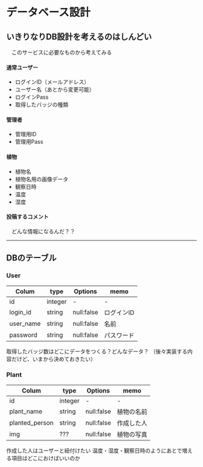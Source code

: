 # データベース設計

## いきりなりDB設計を考えるのはしんどい
　このサービスに必要なものから考えてみる

#### 通常ユーザー
- ログインID（メールアドレス）
- ユーザー名（あとから変更可能）
- ログインPass
- 取得したバッジの種類

#### 管理者
- 管理用ID
- 管理用Pass

#### 植物
- 植物名
- 植物名用の画像データ
- 観察日時
- 温度
- 湿度

#### 投稿するコメント
　どんな情報になるんだ？？

---

## DBのテーブル
### User
|Colum|type     |Options|memo|
|-    |-        |-    |-    |
|id   |integer  |-    |-   |
|login_id   |string  |null:false    |ログインID   |
|user_name  |string  |null:false    |名前   |
|password  |string  |null:false   |パスワード   |
取得したバッジ数はどこにデータをつくる？どんなデータ？
（後々実装する内容だけど、いまから決めておきたい）

### Plant
|Colum|type     |Options|memo|
|-    |-        |-    |-    |
|id   |integer  |-    |-   |
|plant_name   |string  |null:false    |植物の名前   |
|planted_person  |string  |null:false    |作成した人   |
|img  |???  |null:false   |植物の写真   |

作成した人はユーザーと紐付けたい
温度・湿度・観察日時のようにあとで増える項目はどこにおけばいいのか
